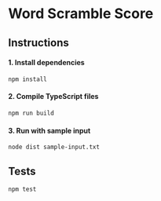 # Word Scramble Score

## Instructions

#### 1. Install dependencies

```npm install```

#### 2. Compile TypeScript files

```npm run build```

#### 3. Run with sample input

```node dist sample-input.txt```

## Tests

```npm test```

